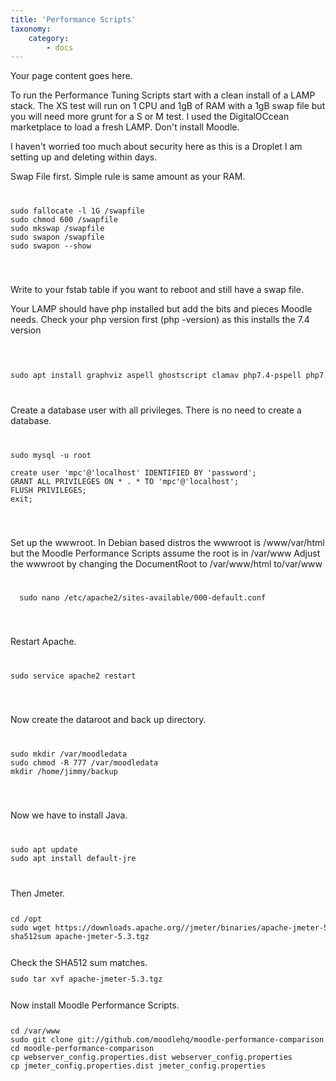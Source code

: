```yaml
---
title: 'Performance Scripts'
taxonomy:
    category:
        - docs
---
```


Your page content goes here.<p> 
To run the Performance Tuning Scripts start with a clean install of a LAMP stack. The XS test will run on 1 CPU and 1gB of RAM with 
a 1gB swap file but you will need more grunt for a S or M test. I used the DigitalOCcean marketplace to 
load a fresh LAMP. Don't install Moodle.</p>
<p> I haven't worried too much about security here as this is a Droplet I am setting up and deleting within days.</p>

Swap File first. Simple rule is same amount as your RAM.<br>
<code>
<pre>
sudo fallocate -l 1G /swapfile 
sudo chmod 600 /swapfile 
sudo mkswap /swapfile 
sudo swapon /swapfile 
sudo swapon --show
</pre>
</code>

<p>Write to your fstab table if you want to reboot and still have a swap file.<br>
</p>

Your LAMP should have php installed but add the bits and pieces Moodle needs. Check your php version first (php -version) as this installs the 7.4 version<br>
<br>

<code>
<pre>
sudo apt install graphviz aspell ghostscript clamav php7.4-pspell php7.4-curl php7.4-gd php7.4-intl php7.4-mysql php7.4-xml php7.4-xmlrpc php7.4-ldap php7.4-zip php7.4-soap php7.4-mbstring
</pre>
</code>

Create a database user with all privileges. There is no need to create a database.<br>
<code>
<pre>
sudo mysql -u root

create user 'mpc'@'localhost' IDENTIFIED BY 'password';
GRANT ALL PRIVILEGES ON * . * TO 'mpc'@'localhost';
FLUSH PRIVILEGES;
exit;
</pre>
</code>

Set up the wwwroot. In Debian based distros the wwwroot is /www/var/html but the Moodle Performance Scripts assume the root is in /var/www
Adjust the wwwroot by changing the DocumentRoot to /var/www/html to/var/www<br>
<code>
<pre>
  sudo nano /etc/apache2/sites-available/000-default.conf  
</pre>
</code>

Restart Apache.<br>
<code>
<pre>
sudo service apache2 restart
</pre>
</code>

Now create the dataroot and back up directory.<br>
<code>
<pre>
sudo mkdir /var/moodledata
sudo chmod -R 777 /var/moodledata
mkdir /home/jimmy/backup
</pre>
</code>

Now we have to install Java.<br>
<code>
<pre>
sudo apt update
sudo apt install default-jre
</pre>
</code>
Then Jmeter.<br>
<code>
<pre>
cd /opt
sudo wget https://downloads.apache.org//jmeter/binaries/apache-jmeter-5.3.tgz
sha512sum apache-jmeter-5.3.tgz 
</pre>
</code>
Check the SHA512 sum matches.
<code>
<pre>
sudo tar xvf apache-jmeter-5.3.tgz 
</pre>
</code>
Now install Moodle Performance Scripts.<br>
<code>
<pre>
cd /var/www
sudo git clone git://github.com/moodlehq/moodle-performance-comparison.git moodle-performance-comparison
cd moodle-performance-comparison
cp webserver_config.properties.dist webserver_config.properties
cp jmeter_config.properties.dist jmeter_config.properties
</pre>
</code>
